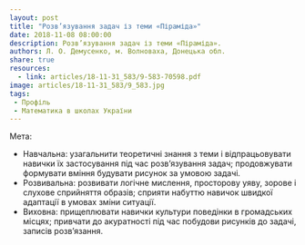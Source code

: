 ```yaml
---
layout: post
title: "Розв’язування задач із теми «Піраміда»"
date: 2018-11-08 08:00:00
description: Розв’язування задач із теми «Піраміда».
authors: Л. О. Демусенко, м. Волноваха, Донецька обл.
share: true
resources:
  - link: articles/18-11-31_583/9-583-70598.pdf
image: articles/18-11-31_583/9_583.jpg
tags:
 - Профіль
 - Математика в школах України
---
```


Мета:

 * Навчальна: узагальнити теоретичні знання з теми і відпрацьовувати навички їх застосування під час розв’язування задач; продовжувати формувати вміння будувати рисунок за умовою задачі.  
 * Розвивальна: розвивати логічне мислення, просторову уяву, зорове і слухове сприйняття образів; сприяти набуттю навичок швидкої адаптації в умовах зміни ситуації.  
 * Виховна: прищеплювати навички культури поведінки в громадських місцях; привчати до акуратності під час побудови рисунків до задачі, записів розв’язання.
